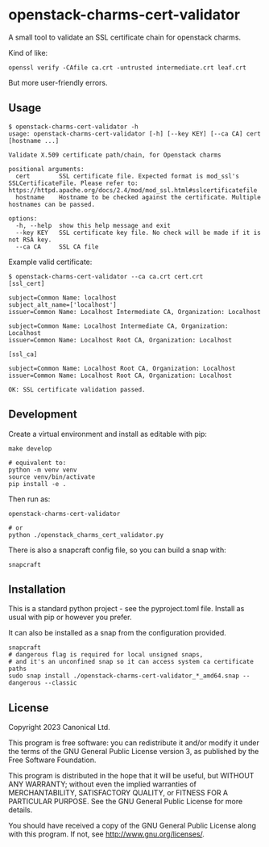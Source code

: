 # openstack-charms-cert-validator

A small tool to validate an SSL certificate chain for openstack charms.

Kind of like:

```
openssl verify -CAfile ca.crt -untrusted intermediate.crt leaf.crt
```

But more user-friendly errors.

## Usage

```
$ openstack-charms-cert-validator -h
usage: openstack-charms-cert-validator [-h] [--key KEY] [--ca CA] cert [hostname ...]

Validate X.509 certificate path/chain, for Openstack charms

positional arguments:
  cert        SSL certificate file. Expected format is mod_ssl's SSLCertificateFile. Please refer to: https://httpd.apache.org/docs/2.4/mod/mod_ssl.html#sslcertificatefile
  hostname    Hostname to be checked against the certificate. Multiple hostnames can be passed.

options:
  -h, --help  show this help message and exit
  --key KEY   SSL certificate key file. No check will be made if it is not RSA key.
  --ca CA     SSL CA file
```

Example valid certificate:

```
$ openstack-charms-cert-validator --ca ca.crt cert.crt
[ssl_cert]

subject=Common Name: localhost
subject_alt_name=['localhost']
issuer=Common Name: Localhost Intermediate CA, Organization: Localhost

subject=Common Name: Localhost Intermediate CA, Organization: Localhost
issuer=Common Name: Localhost Root CA, Organization: Localhost

[ssl_ca]

subject=Common Name: Localhost Root CA, Organization: Localhost
issuer=Common Name: Localhost Root CA, Organization: Localhost

OK: SSL certificate validation passed.
```

## Development

Create a virtual environment and install as editable with pip:

```
make develop

# equivalent to:
python -m venv venv
source venv/bin/activate
pip install -e .
```

Then run as:

```
openstack-charms-cert-validator

# or
python ./openstack_charms_cert_validator.py
```

There is also a snapcraft config file, so you can build a snap with:

```
snapcraft
```

## Installation

This is a standard python project - see the pyproject.toml file.
Install as usual with pip or however you prefer.

It can also be installed as a snap from the configuration provided.

```
snapcraft
# dangerous flag is required for local unsigned snaps,
# and it's an unconfined snap so it can access system ca certificate paths
sudo snap install ./openstack-charms-cert-validator_*_amd64.snap --dangerous --classic
```

## License

Copyright 2023 Canonical Ltd.

This program is free software: you can redistribute it and/or modify it under the terms of the GNU General Public License version 3, as published by the Free Software Foundation.

This program is distributed in the hope that it will be useful, but WITHOUT ANY WARRANTY; without even the implied warranties of MERCHANTABILITY, SATISFACTORY QUALITY, or FITNESS FOR A PARTICULAR PURPOSE.  See the GNU General Public License for more details.

You should have received a copy of the GNU General Public License along with this program.  If not, see <http://www.gnu.org/licenses/>.

